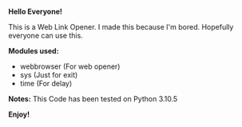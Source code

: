 **Hello Everyone!**

This is a Web Link Opener. I made this because I'm bored. Hopefully everyone can use this.


**Modules used:**
- webbrowser (For web opener)
- sys (Just for exit)
- time (For delay)

**Notes:**
This Code has been tested on Python 3.10.5 


**Enjoy!**

